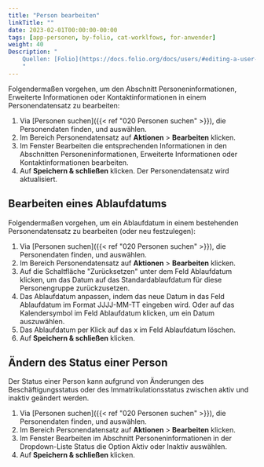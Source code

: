 ```yaml
---
title: "Person bearbeiten"
linkTitle: ""
date: 2023-02-01T00:00:00-00:00
tags: [app-personen, by-folio, cat-worklfows, for-anwender]
weight: 40
Description: "
    Quellen: [Folio](https://docs.folio.org/docs/users/#editing-a-user-record) <!-- & [GBV](https://info.gebev.de/display/FOLIOG) -->
    "
---
```


Folgendermaßen vorgehen, um den Abschnitt Personeninformationen, Erweiterte Informationen oder Kontaktinformationen in einem Personendatensatz zu bearbeiten:

1.  Via [Personen suchen]({{< ref "020 Personen suchen" >}}), die Personendaten finden, und auswählen.
2.  Im Bereich Personendatensatz auf **Aktionen** \> **Bearbeiten** klicken.
3.  Im Fenster Bearbeiten die entsprechenden Informationen in den Abschnitten Personeninformationen, Erweiterte Informationen oder Kontaktinformationen bearbeiten.
4.  Auf **Speichern & schließen** klicken. Der Personendatensatz wird aktualisiert.

## Bearbeiten eines Ablaufdatums

Folgendermaßen vorgehen, um ein Ablaufdatum in einem bestehenden Personendatensatz zu bearbeiten (oder neu festzulegen):

1.  Via [Personen suchen]({{< ref "020 Personen suchen" >}}), die Personendaten finden, und auswählen.
2.  Im Bereich Personendatensatz auf **Aktionen** \> **Bearbeiten** klicken.
3.  Auf die Schaltfläche "Zurücksetzen" unter dem Feld Ablaufdatum klicken, um das Datum auf das Standardablaufdatum für diese Personengruppe zurückzusetzen.
4.  Das Ablaufdatum anpassen, indem das neue Datum in das Feld Ablaufdatum im Format JJJJ-MM-TT eingeben wird. Oder auf das Kalendersymbol im Feld Ablaufdatum klicken, um ein Datum auszuwählen.
5.  Das Ablaufdatum per Klick auf das x im Feld Ablaufdatum löschen.
6.  Auf **Speichern & schließen** klicken.

## Ändern des Status einer Person

Der Status einer Person kann aufgrund von Änderungen des Beschäftigungsstatus oder des Immatrikulationsstatus zwischen aktiv und inaktiv geändert werden.

1.  Via [Personen suchen]({{< ref "020 Personen suchen" >}}), die Personendaten finden, und auswählen.
2.  Im Bereich Personendatensatz auf **Aktionen** \> **Bearbeiten** klicken.
3.  Im Fenster Bearbeiten im Abschnitt Personeninformationen in der Dropdown-Liste Status die Option Aktiv oder Inaktiv auswählen.
4.  Auf **Speichern & schließen** klicken.
